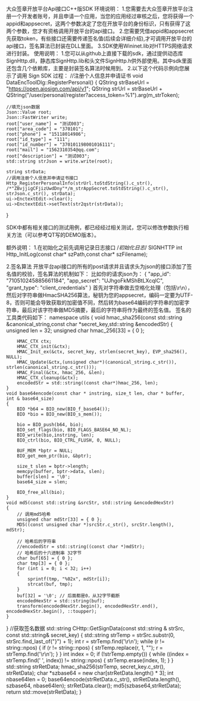 大众签章开放平台Api接口C++版SDK
环境说明：
1.您需要去大众签章开放平台注册一个开发者账号，并且申请一个应用，当您的应用经过审核之后，您将获得一个appid和appsecret，这两个参数决定了您在开放平台的身份标识，只有获得了这两个参数，您才有资格调用开放平台的api接口。
2.您需要凭借appid和appsecret先获取token，有些接口还需要传递签名值(后续会详细介绍),才可调用开放平台的api接口，签名算法已封装在DLL里面。
3.SDK使用Wininet.lib对HTTPS网络请求进行封装。
使用说明：
1.您可以从github上直接下载的sdk，通过提供动态库SignHttp.dll，静态库SignHttp.lib和头文件SignHttp.h供外部使用。其中sdk里面还包含几个依赖库，主要是封装签名算法时候用到。
2.以下这个代码示例向您展示了调用 Sign SDK 过程：
//注册个人信息并申请证书
void DataEncToolDlg::RegisterPersonal()
{
	QString strBaseUrl = "https://open.aiosign.com/api/v1";
	QString strUrl = strBaseUrl + QString("/user/personal/register?access_token=%1").arg(m_strToken);
	
	//填充json数据
	Json::Value root;
	Json::FastWriter write;
	root["user_name"] = "测试003";
	root["area_code"] = "370101";
	root["phone"] = "15118014986";
	root["id_type"] = "111";
	root["id_number"] = "370101198001016111";
	root["mail"] = "1562310354@qq.com";
	root["description"] = "测试003";
	std::string strJson = write.write(root);

	string strData;
	//调用注册个人信息并申请证书接口
	Http_RegisterPersonalInfo(strUrl.toStdString().c_str(), /*"ZBvjjigCFjizUwdDny"*/m_strAppSecret.toStdString().c_str(), strJson.c_str(), strData);
	ui->EnctextEdit->clear();
	ui->EnctextEdit->setText(str2qstr(strData));
}

SDK中都有相关接口的测试用例，都已经经过相关测试，您可以修改参数执行相关方法（可以参考QT写的DEMO版本）。

额外说明：
1.在初始化之前先调用记录日志接口
/*初始化日志*/
SIGNHTTP int Http_InitLog(const char* szPath,const char* szFilename);

2.签名算法
开放平台api接口的所有的post请求并且请求头为json的接口添加了签名值的校验，签名算法的机制如下： 比如你的请求json为：
{
"app_id": "710510245885661184",
"app_secret": "UJhgoFkMShBtLXcqlC",
"grant_type": "client_credentials"
}
首先对字符串做去空格化处理（包括\r\n），然后对字符串做HmacSHA256算法，秘钥为您的appsecret，编码一定要为UTF-8，否则可能会导致获取的加密值不同，然后转为base64编码的字符串的加密字符串，最后对该字符串做MD5摘要，最后的字符串将作为最终的签名值。 签名的工具类代码如下：
namespace utils
{
	void hmac_sha256(const std::string &canonical_string,const char *secret_key,std::string &encodedStr)
	{
		unsigned len = 32;
		unsigned char hmac_256[33] = { 0 };
		  
	    HMAC_CTX ctx;
	    HMAC_CTX_init(&ctx);
		HMAC_Init_ex(&ctx, secret_key, strlen(secret_key), EVP_sha256(), NULL);
		HMAC_Update(&ctx,(unsigned char*)(canonical_string.c_str()), strlen(canonical_string.c_str()));
		HMAC_Final(&ctx, hmac_256, &len);
	   	HMAC_CTX_cleanup(&ctx);
		encodedStr = std::string((const char*)hmac_256, len);
	}
	void base64encode(const char * instring, size_t len, char * buffer, int & base64_size)
	{
		BIO *b64 = BIO_new(BIO_f_base64());
		BIO *bio = BIO_new(BIO_s_mem());

		bio = BIO_push(b64, bio);
		BIO_set_flags(bio, BIO_FLAGS_BASE64_NO_NL);
		BIO_write(bio,instring, len);
		BIO_ctrl(bio, BIO_CTRL_FLUSH, 0, NULL);

		BUF_MEM *bptr = NULL;
		BIO_get_mem_ptr(bio, &bptr);

		size_t slen = bptr->length;
		memcpy(buffer, bptr->data, slen);
		buffer[slen] = '\0';
		base64_size = slen;

		BIO_free_all(bio);
	}
	void md5(const std::string &srcStr, std::string &encodedHexStr)
	{
		// 调用md5哈希    
		unsigned char mdStr[33] = { 0 };
		MD5((const unsigned char *)srcStr.c_str(), srcStr.length(), mdStr);

		// 哈希后的字符串    
		//encodedStr = std::string((const char *)mdStr);
		// 哈希后的十六进制串 32字节    
		char buf[65] = { 0 };
		char tmp[3] = { 0 };
		for (int i = 0; i < 32; i++)
		{
			sprintf(tmp, "%02x", mdStr[i]);
			strcat(buf, tmp);
		}
		buf[32] = '\0'; // 后面都是0，从32字节截断    
		encodedHexStr = std::string(buf);
		transform(encodedHexStr.begin(), encodedHexStr.end(), encodedHexStr.begin(), ::toupper);
	}
}
//获取签名数据
std::string CHttp::GetSignData(const std::string & strSrc, const std::string& secret_key)
{
	std::string strTemp = strSrc.substr(0, strSrc.find_last_of("}") + 1);
	int r = strTemp.find('\r\n');
	while (r != string::npos)
	{
		if (r != string::npos)
		{
			strTemp.replace(r, 1, "");
			r = strTemp.find('\r\n');
		}
	}
	int index = 0;
	if (!strTemp.empty())
	{
		while ((index = strTemp.find(' ', index)) != string::npos)
		{
			strTemp.erase(index, 1);
		}
	}
	std::string strRetData;
	hmac_sha256(strTemp, secret_key.c_str(), strRetData);
	char *szbase64 = new char[strRetData.length() * 3];
	int nbase64len = 0;
	base64encode(strRetData.c_str(), strRetData.length(), szbase64, nbase64len);
	strRetData.clear();
	md5(szbase64,strRetData);
	return std::move(strRetData);
}
